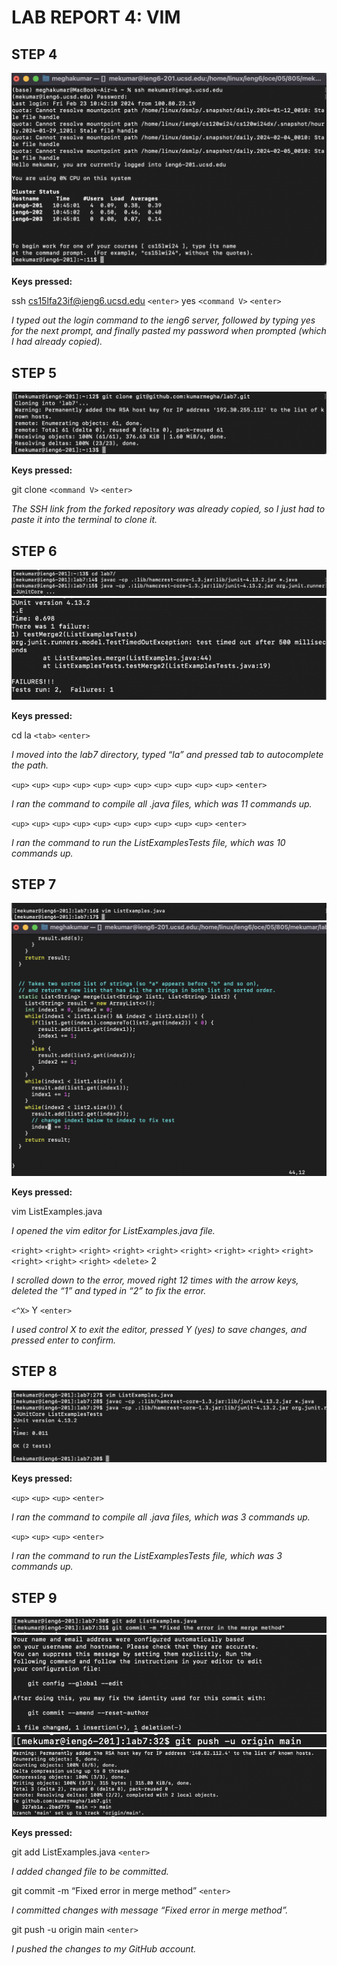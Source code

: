 # LAB REPORT 4: VIM

## STEP 4

![Image](one.png)

**Keys pressed:**

ssh cs15lfa23if@ieng6.ucsd.edu `<enter>`
yes
`<command V>` `<enter>`

*I typed out the login command to the ieng6 server, followed by typing yes for the 
next prompt, and finally pasted my password when prompted (which I had already copied).*

## STEP 5

![Image](two.png)

**Keys pressed:**

git clone `<command V>` `<enter>`

*The SSH link from the forked repository was already copied, so I just had to paste it into the terminal to clone
it.*

## STEP 6

![Image](failureone.png)
![Image](failuretwo.png)

**Keys pressed:**

cd la `<tab>` `<enter>`

*I moved into the lab7 directory, typed “la” and pressed tab to autocomplete the path.*

`<up>` `<up>` `<up>` `<up>` `<up>` `<up>` `<up>` `<up>` `<up>` `<up>` `<up>` `<enter>`

*I ran the command to compile all .java files, which was 11 commands up.*

`<up>` `<up>` `<up>` `<up>` `<up>` `<up>` `<up>` `<up>` `<up>` `<up>` `<enter>`

*I ran the command to run the ListExamplesTests file, which was 10 commands up.*

## STEP 7

![Image](stepsevenone.png)
![Image](stepseventwo.png)

**Keys pressed:**

vim ListExamples.java

*I opened the vim editor for ListExamples.java file.*

`<right>` `<right>` `<right>` `<right>` `<right>` `<right>` `<right>` 
`<right>` `<right>` `<right>` `<right>` `<right>`
`<delete>` 2

*I scrolled down to the error, moved right 12 times with the arrow keys, deleted the “1” and typed
in “2” to fix the error.*

`<^X>` Y `<enter>`

*I used control X to exit the editor, pressed Y (yes) to save changes, and pressed enter to confirm.*

## STEP 8

![Image](oktests.png)

**Keys pressed:**

`<up>` `<up>` `<up>` `<enter>`

*I ran the command to compile all .java files, which was 3 commands up.*

`<up>` `<up>` `<up>` `<enter>`

*I ran the command to run the ListExamplesTests file, which was 3 commands up.*

## STEP 9

![Image](fourthtolast.png)
![Image](thirdtolast.png)
![Image](secondtolast.png)
![Image](last.png)

**Keys pressed:**

git add ListExamples.java `<enter>`

*I added changed file to be committed.*

git commit -m “Fixed error in merge method” `<enter>`

*I committed changes with message “Fixed error in
merge method”.*

git push -u origin main `<enter>`

*I pushed the changes to my GitHub account.*


